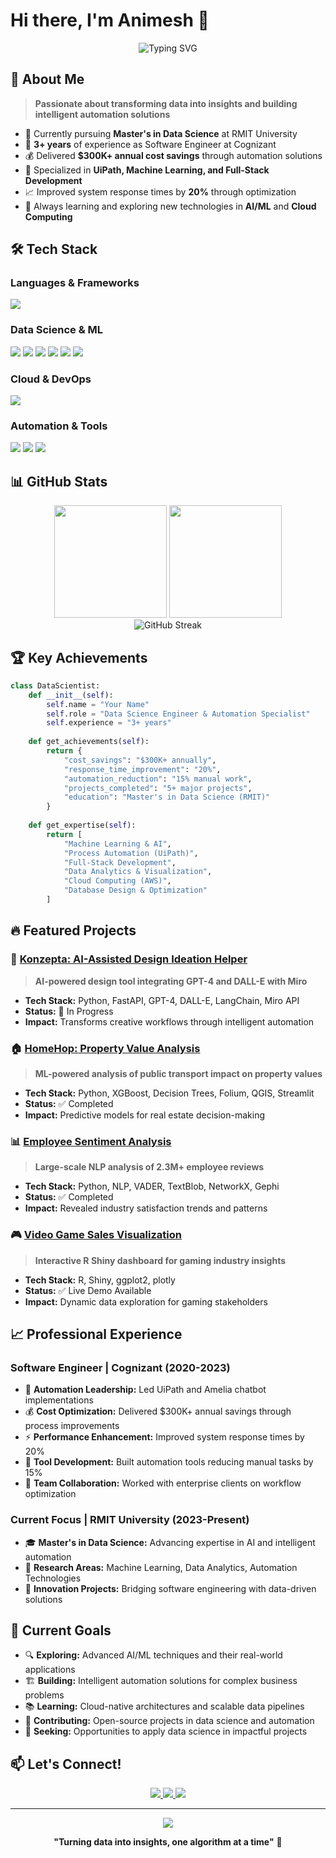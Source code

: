 # Hi there, I'm Animesh 👋

<div align="center">
  <img src="https://readme-typing-svg.herokuapp.com?font=Fira+Code&size=30&duration=3000&pause=1000&color=3B82F6&center=true&vCenter=true&width=600&lines=Data+Science+Engineer;Automation+Specialist;Full-Stack+Developer;AI%2FML+Enthusiast" alt="Typing SVG" />
</div>

## 🚀 About Me

> **Passionate about transforming data into insights and building intelligent automation solutions**

- 🔭 Currently pursuing **Master's in Data Science** at RMIT University
- 💼 **3+ years** of experience as Software Engineer at Cognizant
- 💰 Delivered **$300K+ annual cost savings** through automation solutions
- 🤖 Specialized in **UiPath, Machine Learning, and Full-Stack Development**
- 📈 Improved system response times by **20%** through optimization
- 🌱 Always learning and exploring new technologies in **AI/ML** and **Cloud Computing**

## 🛠️ Tech Stack

### **Languages & Frameworks**
<p align="left">
  <img src="https://skillicons.dev/icons?i=python,javascript,react,nodejs,html,css,r,mysql,mongodb" />
</p>

### **Data Science & ML**
<p align="left">
  <img src="https://img.shields.io/badge/TensorFlow-FF6F00?style=for-the-badge&logo=tensorflow&logoColor=white" />
  <img src="https://img.shields.io/badge/Pandas-150458?style=for-the-badge&logo=pandas&logoColor=white" />
  <img src="https://img.shields.io/badge/NumPy-013243?style=for-the-badge&logo=numpy&logoColor=white" />
  <img src="https://img.shields.io/badge/scikit--learn-F7931E?style=for-the-badge&logo=scikit-learn&logoColor=white" />
  <img src="https://img.shields.io/badge/OpenCV-27338e?style=for-the-badge&logo=OpenCV&logoColor=white" />
  <img src="https://img.shields.io/badge/Jupyter-F37626?style=for-the-badge&logo=Jupyter&logoColor=white" />
</p>

### **Cloud & DevOps**
<p align="left">
  <img src="https://skillicons.dev/icons?i=aws,docker,git,vercel,heroku" />
</p>

### **Automation & Tools**
<p align="left">
  <img src="https://img.shields.io/badge/UiPath-FA4616?style=for-the-badge&logo=uipath&logoColor=white" />
  <img src="https://img.shields.io/badge/Tableau-E97627?style=for-the-badge&logo=tableau&logoColor=white" />
  <img src="https://img.shields.io/badge/FastAPI-009688?style=for-the-badge&logo=fastapi&logoColor=white" />
</p>

## 📊 GitHub Stats

<div align="center">
  <img height="180em" src="https://github-readme-stats.vercel.app/api?username=YOUR_USERNAME&show_icons=true&theme=tokyonight&include_all_commits=true&count_private=true"/>
  <img height="180em" src="https://github-readme-stats.vercel.app/api/top-langs/?username=YOUR_USERNAME&layout=compact&langs_count=8&theme=tokyonight"/>
</div>

<div align="center">
  <img src="https://github-readme-streak-stats.herokuapp.com/?user=YOUR_USERNAME&theme=tokyonight" alt="GitHub Streak" />
</div>

## 🏆 Key Achievements

```python
class DataScientist:
    def __init__(self):
        self.name = "Your Name"
        self.role = "Data Science Engineer & Automation Specialist"
        self.experience = "3+ years"
        
    def get_achievements(self):
        return {
            "cost_savings": "$300K+ annually",
            "response_time_improvement": "20%",
            "automation_reduction": "15% manual work",
            "projects_completed": "5+ major projects",
            "education": "Master's in Data Science (RMIT)"
        }
        
    def get_expertise(self):
        return [
            "Machine Learning & AI",
            "Process Automation (UiPath)",
            "Full-Stack Development",
            "Data Analytics & Visualization",
            "Cloud Computing (AWS)",
            "Database Design & Optimization"
        ]
```

## 🔥 Featured Projects

### 🤖 [Konzepta: AI-Assisted Design Ideation Helper](https://github.com/YOUR_USERNAME/konzepta)
> **AI-powered design tool integrating GPT-4 and DALL-E with Miro**
- **Tech Stack:** Python, FastAPI, GPT-4, DALL-E, LangChain, Miro API
- **Status:** 🚧 In Progress
- **Impact:** Transforms creative workflows through intelligent automation

### 🏠 [HomeHop: Property Value Analysis](https://github.com/YOUR_USERNAME/homehop)
> **ML-powered analysis of public transport impact on property values**
- **Tech Stack:** Python, XGBoost, Decision Trees, Folium, QGIS, Streamlit
- **Status:** ✅ Completed
- **Impact:** Predictive models for real estate decision-making

### 📊 [Employee Sentiment Analysis](https://github.com/YOUR_USERNAME/sentiment-analysis)
> **Large-scale NLP analysis of 2.3M+ employee reviews**
- **Tech Stack:** Python, NLP, VADER, TextBlob, NetworkX, Gephi
- **Status:** ✅ Completed
- **Impact:** Revealed industry satisfaction trends and patterns

### 🎮 [Video Game Sales Visualization](https://dahiyaanimesh.shinyapps.io/videogame/)
> **Interactive R Shiny dashboard for gaming industry insights**
- **Tech Stack:** R, Shiny, ggplot2, plotly
- **Status:** ✅ Live Demo Available
- **Impact:** Dynamic data exploration for gaming stakeholders

## 📈 Professional Experience

### **Software Engineer** | Cognizant (2020-2023)
- 🤖 **Automation Leadership:** Led UiPath and Amelia chatbot implementations
- 💰 **Cost Optimization:** Delivered $300K+ annual savings through process improvements
- ⚡ **Performance Enhancement:** Improved system response times by 20%
- 🔧 **Tool Development:** Built automation tools reducing manual tasks by 15%
- 👥 **Team Collaboration:** Worked with enterprise clients on workflow optimization

### **Current Focus** | RMIT University (2023-Present)
- 🎓 **Master's in Data Science:** Advancing expertise in AI and intelligent automation
- 🔬 **Research Areas:** Machine Learning, Data Analytics, Automation Technologies
- 🚀 **Innovation Projects:** Bridging software engineering with data-driven solutions

## 🎯 Current Goals

- 🔍 **Exploring:** Advanced AI/ML techniques and their real-world applications
- 🏗️ **Building:** Intelligent automation solutions for complex business problems
- 📚 **Learning:** Cloud-native architectures and scalable data pipelines
- 🤝 **Contributing:** Open-source projects in data science and automation
- 🌟 **Seeking:** Opportunities to apply data science in impactful projects

## 📫 Let's Connect!

<p align="center">
  <a href="https://linkedin.com/in/YOUR_LINKEDIN">
    <img src="https://img.shields.io/badge/LinkedIn-0077B5?style=for-the-badge&logo=linkedin&logoColor=white" />
  </a>
  <a href="https://YOUR_PORTFOLIO_URL">
    <img src="https://img.shields.io/badge/Portfolio-FF5722?style=for-the-badge&logo=google-chrome&logoColor=white" />
  </a>
  <a href="mailto:YOUR_EMAIL">
    <img src="https://img.shields.io/badge/Email-D14836?style=for-the-badge&logo=gmail&logoColor=white" />
  </a>
</p>

---

<div align="center">
  <img src="https://komarev.com/ghpvc/?username=YOUR_USERNAME&color=blueviolet&style=flat-square&label=Profile+Views" />
  
  **"Turning data into insights, one algorithm at a time"** 🚀
</div>
